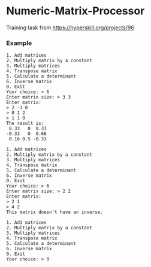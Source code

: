 # Numeric-Matrix-Processor
Training task from https://hyperskill.org/projects/96

### Example

<pre><code class="language-no-highlight">1. Add matrices
2. Multiply matrix by a constant
3. Multiply matrices
4. Transpose matrix
5. Calculate a determinant
6. Inverse matrix
0. Exit
Your choice: &gt; 6
Enter matrix size: &gt; 3 3
Enter matrix:
&gt; 2 -1 0
&gt; 0 1 2
&gt; 1 1 0
The result is:
 0.33   0  0.33
-0.33   0  0.66
 0.16 0.5 -0.33

1. Add matrices
2. Multiply matrix by a constant
3. Multiply matrices
4. Transpose matrix
5. Calculate a determinant
6. Inverse matrix
0. Exit
Your choice: &gt; 6
Enter matrix size: &gt; 2 2
Enter matrix:
&gt; 2 1
&gt; 4 2
This matrix doesn't have an inverse.

1. Add matrices
2. Multiply matrix by a constant
3. Multiply matrices
4. Transpose matrix
5. Calculate a determinant
6. Inverse matrix
0. Exit
Your choice: &gt; 0</code></pre>
